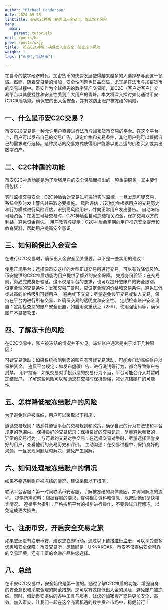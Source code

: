 ```yaml
---
author: "Michael Henderson"
date: 2024-09-28
linktitle: 币安C2C神盾：确保出入金安全，防止冻卡风险
menu:
  main:
    parent: tutorials
next: /posts/ba
prev: /posts/okjy
title:  币安C2C神盾：确保出入金安全，防止冻卡风险
weight: 1
tags: ["币安","比特币"]

---
```

在当今的数字经济时代，加密货币的快速发展使得越来越多的人选择参与到这一领域。然而，随着交易量的增加，安全性问题也日益凸显，尤其是在法币与加密货币的交易过程中。币安作为全球领先的数字资产交易所，其C2C（客户对客户）交易平台以其便捷性和安全性受到广大用户的青睐。本文将深入探讨如何通过币安C2C神盾功能，确保您的出入金安全，并有效防止账户被冻结的风险。

## 一、什么是币安C2C交易？
币安C2C交易是一种允许用户直接进行法币与加密货币交易的平台。在这个平台上，用户可以发布自己的交易广告，设定价格和交易条件，其他用户则可以根据自己的需求进行选择。这种灵活的交易方式使得用户能够以更合适的价格买入或卖出数字资产。

## 二、C2C神盾的功能
币安C2C神盾功能是为了增强用户的安全保障而推出的一项重要服务。其主要作用包括：

实时监控交易安全：C2C神盾会对交易过程进行实时监控，一旦发现可疑交易，系统会及时发出警告并采取必要措施。
风险评估：该功能会根据用户的交易历史和行为模式进行风险评估，识别高风险用户，并向正常用户发出警告。
自动冻结可疑资金：在发生可疑交易时，C2C神盾会自动冻结相关资金，保护交易双方的利益，避免资金损失。
用户教育与提示：C2C神盾会定期向用户推送安全提示和教育资料，帮助用户提高安全意识。
## 三、如何确保出入金安全
在进行C2C交易时，确保出入金安全至关重要。以下是一些实用的建议：

使用正规平台：选择像币安这样的大型正规交易所进行交易，可以有效降低风险。币安提供的C2C神盾功能为用户提供了额外的安全保障。
完成身份验证：在交易前，务必完成身份验证。这不仅是平台的要求，也可以提升您账户的安全级别。
设定合理的交易条件：发布交易广告时，应设定合理的价格和交易条件，避免过低或过高的价格吸引可疑用户。
避免线下交易：尽量避免线下交易或私人交易，保持在平台内进行所有交易，以确保交易的透明度和安全性。
定期检查账户安全设置：定期检查您的账户安全设置，如启用双重认证（2FA），使用强密码等，确保账户不易被攻击。
## 四、了解冻卡的风险
在C2C交易中，账户被冻结的情况并不少见。冻结账户通常是由于以下几种原因：

可疑交易活动：如果系统检测到您的账户有可疑交易活动，可能会自动冻结账户以保护资金。
违反平台规定：如发布虚假广告、进行洗钱等行为，都会导致账户被封禁。
用户投诉：如果交易对手投诉您的交易行为不当，平台可能会介入并暂时冻结账户。
了解这些风险可以帮助您在交易时保持警惕，减少冻结账户的可能性。

## 五、怎样降低被冻结账户的风险
为了避免账户被冻结，用户可以采取以下措施：

遵循交易规则：熟悉并遵循平台的交易规则和政策，确保自己的行为在法律和平台规定的范围内。
保持良好的交易记录：保持良好的交易记录，尽量避免频繁的、异常的交易行为。
与可靠的交易对手交易：在选择交易对手时，尽量选择信誉良好的用户，查看他们的交易历史和评价。
主动沟通：在交易过程中，保持良好的沟通，一旦发现问题及时解决，避免产生误解。
## 六、如何处理被冻结账户的情况
如果不幸遇到账户被冻结的情况，建议采取以下措施：

联系平台客服：第一时间联系币安客服，了解被冻结的具体原因，并询问解冻的流程。
提供所需资料：根据客服的要求，提供相关资料和信息，以帮助他们尽快核实情况。
遵循平台指引：严格按照平台的指引进行操作，不要尝试自行解冻，以免造成更大损失。
## 七、注册币安，开启安全交易之旅
如果您还没有注册币安，建议您立即行动。通过以下链接[进行注册](https://www.binance.com/join?ref=UKNXKQAK)，可以享受更多优惠和安全保障：币安交易所，邀请码是：UKNXKQAK。币安不仅提供安全可靠的交易环境，还有丰富的金融产品供您选择。

## 八、总结
在币安C2C交易中，安全始终是第一位的。通过了解C2C神盾的功能、增强自身的安全意识和采取合理的防范措施，您可以有效降低出入金的风险，避免账户被冻结。同时，借助币安提供的各种工具与服务，让您的加密资产交易更加安全、高效。加入币安，让我们一起在这个充满机遇的数字资产市场中，稳健前行！